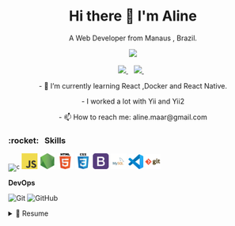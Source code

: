 
 <h1 align='center'>
  Hi there 👋 I'm Aline
</h1>
<p align='center'>
  A Web Developer from Manaus , Brazil.
</p>

<p align='center'><a href="#"><img src="https://github-readme-stats.vercel.app/api?username=alinemaar&show_icons=true&count_private=true&count_private=true&theme=jolly" width="350"></a>

</p>


	
</p>
<p align='center'>
  
 
  <a href="https://www.linkedin.com/in/aline-mar-a570a8bb/">
    <img src="https://img.shields.io/badge/linkedin-%230077B5.svg?&style=for-the-badge&logo=linkedin&logoColor=white" />
  </a>&nbsp;&nbsp;
  <a href="https://instagram.com/alinemaar">
    <img src="https://img.shields.io/badge/instagram-%23E4405F.svg?&style=for-the-badge&logo=instagram&logoColor=white" />        
  </a>&nbsp;&nbsp;
  
</p>

<p align='center'>
- 🌱 I’m currently learning  React ,Docker and React Native.
</p>


<p align='center'>
- I worked  a lot with Yii and Yii2 
</p>

<p align='center'>
- 📫 How to reach me: aline.maar@gmail.com
</p>


<h3> :rocket: &nbsp; Skills </h3>


<code><img height="32" src="https://cdn.iconscout.com/icon/free/png-512/c-programming-569564.png" alt="c"/></code>
<code><img height="32" src="https://raw.githubusercontent.com/github/explore/80688e429a7d4ef2fca1e82350fe8e3517d3494d/topics/javascript/javascript.png" alt="Javascript"/></code>
<code><img height="32" src="https://raw.githubusercontent.com/github/explore/80688e429a7d4ef2fca1e82350fe8e3517d3494d/topics/nodejs/nodejs.png" alt="Nodejs"/></code>
<code><img height="32" src="https://raw.githubusercontent.com/github/explore/80688e429a7d4ef2fca1e82350fe8e3517d3494d/topics/html/html.png" alt="HTML5"/></code>
<code><img height="32" src="https://raw.githubusercontent.com/github/explore/80688e429a7d4ef2fca1e82350fe8e3517d3494d/topics/css/css.png" alt="CSS"/></code>
<code><img height="32" src="https://raw.githubusercontent.com/github/explore/80688e429a7d4ef2fca1e82350fe8e3517d3494d/topics/bootstrap/bootstrap.png" alt="Bootstrap"/></code>
<code><img height="32" src="https://raw.githubusercontent.com/github/explore/80688e429a7d4ef2fca1e82350fe8e3517d3494d/topics/mysql/mysql.png" alt="MySQL"/></code>
<code><img height="30" src="https://raw.githubusercontent.com/github/explore/80688e429a7d4ef2fca1e82350fe8e3517d3494d/topics/visual-studio-code/visual-studio-code.png"></code>
<code><img height="30" src="https://raw.githubusercontent.com/github/explore/80688e429a7d4ef2fca1e82350fe8e3517d3494d/topics/git/git.png"></code>


**DevOps**

  ![Git](https://img.shields.io/badge/-Git-333333?style=flat&logo=git)
  ![GitHub](https://img.shields.io/badge/-GitHub-333333?style=flat&logo=github)
  


<details>
  <summary>📃 Resume</summary>


## Education

	
- 📖 **Técnico em Informática**\
📆 2011 - 2012\
📍 **FUCAPI** - Manaus, Brazil
		
- 📖 **Bacharelado Engenharia de Computação**\
📆 2012 - 2016(Incompleto)\
📍 **FUCAPI** - Manaus, Brazil

- 📖 **Estagiário**\
📆 2012 - 2013\
📍 **Prefeitura de Manaus - FMDS** - Manaus, Brazil

- 📖 **Programador JR**\
📆 2015 - 2018\
📍 **Grysoft** - Manaus, Brazil
	
- 📖 **Programador Pleno**\
📆 2018 - 2020\
📍 **YourAPP** - Manaus, Brazil

